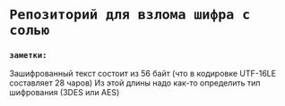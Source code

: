 # `Репозиторий для взлома шифра с солью`
### `заметки:`
Зашифрованный текст состоит из 56 байт (что в кодировке UTF-16LE составляет 28 чаров)
Из этой длины надо как-то определить тип шифрования (3DES или AES)
